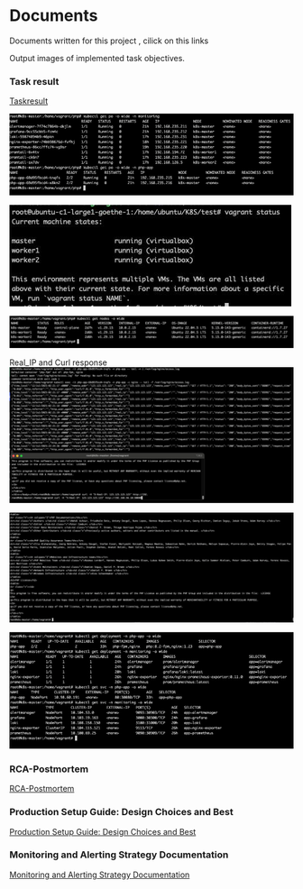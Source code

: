 # Documents

Documents written for this project , cilick on this links

Output images of implemented task objectives.
### Task result
[Taskresult](https://docs.google.com/document/d/1-M_rz_rqhKAfu5uzmmhg6riWgcrCcwqejKINFZZyAGg/edit?tab=t.0)

![Alt text](image-5.png)

![Alt text](image.png)

![Alt text](image-1.png)

Real_IP and Curl response
![Alt text](image-2.png)

![Alt text](image-3.png)

![Alt text](image-4.png)


### RCA-Postmortem
[RCA-Postmortem](https://docs.google.com/document/d/1n8Asv4IkOsETLVRpxrXP6oKr8UJua-PHBqrG563pel4/edit?tab=t.0)


### Production Setup Guide: Design Choices and Best
[Production Setup Guide: Design Choices and Best](https://docs.google.com/document/d/1cZM0W55N8EOzXlsAR-Zqox0PJ82Ehw4vH-QI4eXlPhQ/edit?tab=t.0)


### Monitoring and Alerting Strategy Documentation
[Monitoring and Alerting Strategy Documentation](https://docs.google.com/document/d/10h_pb111MvSLejlNkNg1kEC_S6ZjrHlYGiRRAvX0gVo/edit?tab=t.0)



